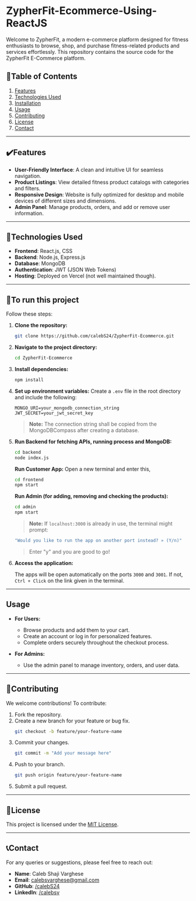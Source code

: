 # ZypherFit-Ecommerce-Using-ReactJS

Welcome to ZypherFit, a modern e-commerce platform designed for fitness enthusiasts to browse, shop, and purchase fitness-related products and services effortlessly. This repository contains the source code for the ZypherFit E-Commerce platform.

## 📖Table of Contents

1. [Features](#features)
2. [Technologies Used](#technologies-used)
3. [Installation](#installation)
4. [Usage](#usage)
5. [Contributing](#contributing)
6. [License](#license)
7. [Contact](#contact)

---

## ✔️Features

- **User-Friendly Interface**: A clean and intuitive UI for seamless navigation.
- **Product Listings**: View detailed fitness product catalogs with categories and filters.
- **Responsive Design**: Website is fully optimized for desktop and mobile devices of different sizes and dimensions.
- **Admin Panel**: Manage products, orders, and add or remove user information.

---

## 🤖Technologies Used

- **Frontend**: React.js, CSS
- **Backend**: Node.js, Express.js
- **Database**: MongoDB
- **Authentication**: JWT (JSON Web Tokens)
- **Hosting**: Deployed on Vercel (not well maintained though).

---

## 🚀To run this project

Follow these steps:

1. **Clone the repository:**
   ```bash
   git clone https://github.com/calebS24/ZypherFit-Ecommerce.git
   ```

2. **Navigate to the project directory:**
   ```bash
   cd ZypherFit-Ecommerce
   ```

3. **Install dependencies:**
   ```bash
   npm install
   ```

4. **Set up environment variables:**
   Create a `.env` file in the root directory and include the following:
   ```env
   MONGO_URI=your_mongodb_connection_string
   JWT_SECRET=your_jwt_secret_key
   ```
   > **Note:** The connection string shall be copied from the MongoDBCompass after creating a database.
   

5. **Run Backend for fetching APIs, running process and MongoDB:**
   ```bash
   cd backend
   node index.js
   ```

   **Run Customer App:**
   Open a new terminal and enter this,
   ```bash
   cd frontend
   npm start
   ```

   **Run Admin (for adding, removing and checking the products):**
   ```bash
   cd admin
   npm start
   ```

   > **Note:** If `localhost:3000` is already in use, the terminal might prompt:
   ```bash
   "Would you like to run the app on another port instead? » (Y/n)"
   ```      
   >Enter "y" and you are good to go!
   

7. **Access the application:**

   The apps will be open automatically on the ports `3000` and `3001`. If not, `Ctrl + Click` on the link given in the terminal.

---

## Usage

- **For Users:**
  - Browse products and add them to your cart.
  - Create an account or log in for personalized features.
  - Complete orders securely throughout the checkout process.

- **For Admins:**
  - Use the admin panel to manage inventory, orders, and user data.

---

## 🙌Contributing

We welcome contributions! To contribute:

1. Fork the repository.
2. Create a new branch for your feature or bug fix.
   ```bash
   git checkout -b feature/your-feature-name
   ```
3. Commit your changes.
   ```bash
   git commit -m "Add your message here"
   ```
4. Push to your branch.
   ```bash
   git push origin feature/your-feature-name
   ```
5. Submit a pull request.

---

## 🧾License

This project is licensed under the [MIT License](LICENSE).

---

## 📞Contact

For any queries or suggestions, please feel free to reach out:

- **Name**: Caleb Shaji Varghese  
- **Email**: calebsvarghese@gmail.com  
- **GitHub**: [/calebS24](https://github.com/calebS24)
- **LinkedIn**: [/calebsv](https://www.linkedin.com/in/calebsv)

 
